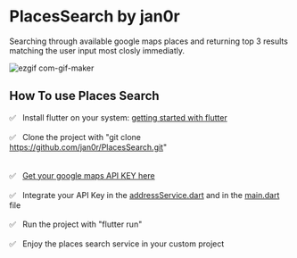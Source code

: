 # PlacesSearch by jan0r

Searching through available google maps places and returning top 3 results matching the user input most closly immediatly.



![ezgif com-gif-maker](https://user-images.githubusercontent.com/20814879/129452579-484001a9-1425-4e39-bd71-207577a26d2c.gif)




## How To use Places Search

  ✅  &nbsp; Install flutter on your system: [getting started with flutter](https://flutter.dev/docs/get-started/install) <br/>
  <br />
  ✅  &nbsp; Clone the project with "git clone https://github.com/jan0r/PlacesSearch.git"  <br/>
  <br />  
  ✅  &nbsp; [Get your google maps API KEY here](https://developers.google.com/maps/documentation/javascript/get-api-key)  <br/>
  <br />
  ✅  &nbsp; Integrate your API Key in the [addressService.dart](https://github.com/jan0r/PlacesSearch/blob/dev/lib/services/addressService.dart) and in the [main.dart](https://github.com/jan0r/PlacesSearch/blob/dev/lib/main.dart) file <br/>
  <br />
  ✅  &nbsp; Run the project with "flutter run"  <br/>
  <br />
  ✅  &nbsp; Enjoy the places search service in your custom project  <br/>
  <br/>











